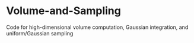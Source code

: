 # Volume-and-Sampling
Code for high-dimensional volume computation, Gaussian integration, and uniform/Gaussian sampling
